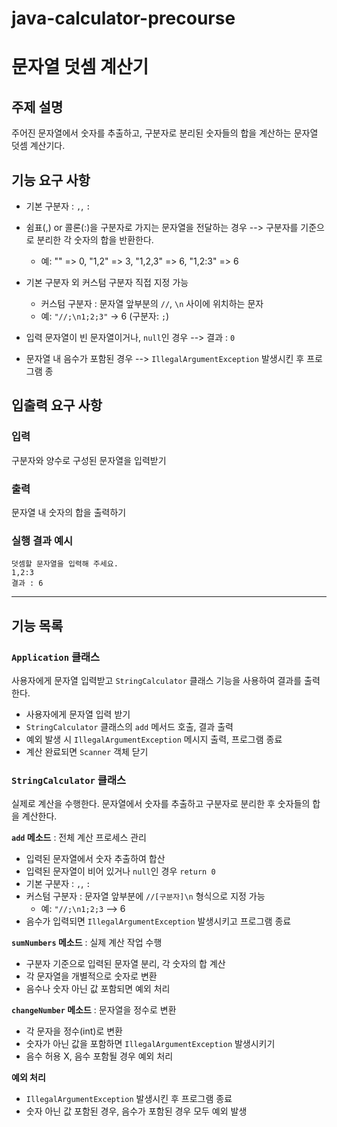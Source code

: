 # java-calculator-precourse
# 문자열 덧셈 계산기

## 주제 설명
주어진 문자열에서 숫자를 추출하고, 구분자로 분리된 숫자들의 합을 계산하는 문자열 덧셈 계산기다.

## 기능 요구 사항
- 기본 구분자 : `,`, `:`


- 쉼표(,) or 콜론(:)을 구분자로 가지는 문자열을 전달하는 경우
  --> 구분자를 기준으로 분리한 각 숫자의 합을 반환한다.
    - 예: "" => 0, "1,2" => 3, "1,2,3" => 6, "1,2:3" => 6


- 기본 구분자 외 커스텀 구분자 직접 지정 가능
    - 커스텀 구분자 : 문자열 앞부분의 `//`, `\n` 사이에 위치하는 문자
    - 예: `"//;\n1;2;3"` → 6 (구분자: `;`)


- 입력 문자열이 빈 문자열이거나, `null`인 경우 --> 결과 : `0`


- 문자열 내 음수가 포함된 경우 --> `IllegalArgumentException` 발생시킨 후 프로그램 종

## 입출력 요구 사항
### 입력
구분자와 양수로 구성된 문자열을 입력받기

### 출력
문자열 내 숫자의 합을 출력하기

### 실행 결과 예시
```aiignore
덧셈할 문자열을 입력해 주세요.
1,2:3
결과 : 6
```

---

## 기능 목록
### `Application` 클래스
사용자에게 문자열 입력받고 `StringCalculator` 클래스 기능을 사용하여 결과를 출력한다.
- 사용자에게 문자열 입력 받기
- `StringCalculator` 클래스의 `add` 메서드 호출, 결과 출력
- 예외 발생 시 `IllegalArgumentException` 메시지 출력, 프로그램 종료
- 계산 완료되면 `Scanner` 객체 닫기

### `StringCalculator` 클래스
실제로 계산을 수행한다. 문자열에서 숫자를 추출하고 구분자로 분리한 후 숫자들의 합을 계산한다.

**`add` 메소드** : 전체 계산 프로세스 관리
- 입력된 문자열에서 숫자 추출하여 합산
- 입력된 문자열이 비어 있거나 `null`인 경우 `return 0`
- 기본 구분자 : `,`, `:`
- 커스텀 구분자 : 문자열 앞부분에 `//[구분자]\n` 형식으로 지정 가능
    - 예: `"//;\n1;2;3` --> 6
- 음수가 입력되면 `IllegalArgumentException` 발생시키고 프로그램 종료


**`sumNumbers` 메소드** : 실제 계산 작업 수행
- 구분자 기준으로 입력된 문자열 분리, 각 숫자의 합 계산
- 각 문자열을 개별적으로 숫자로 변환
- 음수나 숫자 아닌 값 포함되면 예외 처리

**`changeNumber` 메소드** : 문자열을 정수로 변환
- 각 문자을 정수(int)로 변환
- 숫자가 아닌 값을 포함하면 `IllegalArgumentException` 발생시키기
- 음수 허용 X, 음수 포함될 경우 예외 처리

**예외 처리**
- `IllegalArgumentException` 발생시킨 후 프로그램 종료
- 숫자 아닌 값 포함된 경우, 음수가 포함된 경우 모두 예외 발생